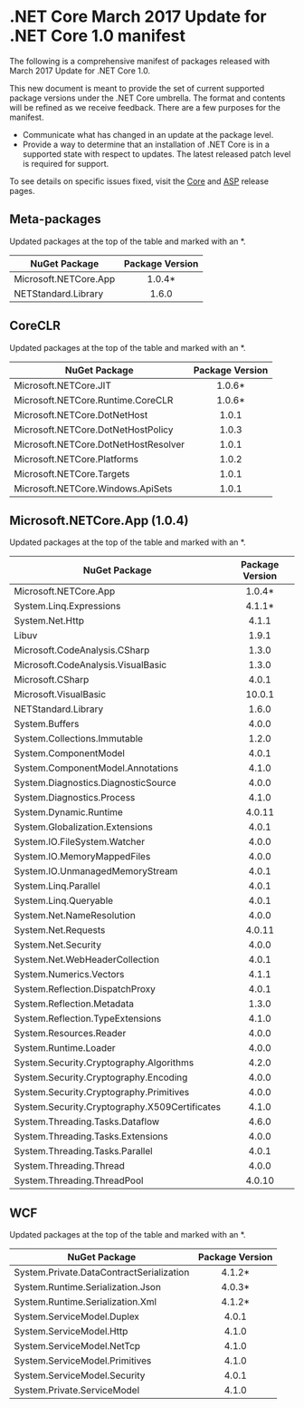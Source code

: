 # .NET Core March 2017 Update for .NET Core 1.0 manifest

The following is a comprehensive manifest of packages released with March 2017 Update for .NET Core 1.0.

This new document is meant to provide the set of current supported package versions under the .NET Core umbrella. The format and contents will be refined as we receive feedback. There are a few purposes for the manifest.

- Communicate what has changed in an update at the package level.
- Provide a way to determine that an installation of .NET Core is in a supported state with respect to updates. The latest released patch level is required for support.

To see details on specific issues fixed, visit the [Core](https://github.com/dotnet/core/releases/tag/v1.0.4) and [ASP](https://github.com/dotnet/aspnetcore/releases/1.0.4) release pages.

## Meta-packages

Updated packages at the top of the table and marked with an *.

| NuGet Package                                                       | Package Version   |
| ------------------------------------------------------------------- | :---------------: |
| Microsoft.NETCore.App                                               | 1.0.4*            |
| NETStandard.Library                                                 | 1.6.0             |

## CoreCLR

Updated packages at the top of the table and marked with an *.

| NuGet Package                                                       | Package Version   |
| ------------------------------------------------------------------- | :---------------: |
| Microsoft.NETCore.JIT                                               | 1.0.6*            |
| Microsoft.NETCore.Runtime.CoreCLR                                   | 1.0.6*            |
| Microsoft.NETCore.DotNetHost                                        | 1.0.1             |
| Microsoft.NETCore.DotNetHostPolicy                                  | 1.0.3             |
| Microsoft.NETCore.DotNetHostResolver                                | 1.0.1             |
| Microsoft.NETCore.Platforms                                         | 1.0.2             |
| Microsoft.NETCore.Targets	                                          | 1.0.1             |
| Microsoft.NETCore.Windows.ApiSets	                                  | 1.0.1             |

## Microsoft.NETCore.App (1.0.4)

Updated packages at the top of the table and marked with an *.

| NuGet Package                                                         | Package Version   |
| -------------------------------------------------------------------   | :---------------: |
| Microsoft.NETCore.App                                                 | 1.0.4*            |
| System.Linq.Expressions                                               | 4.1.1*            |
| System.Net.Http                                                       | 4.1.1             |
| Libuv                                                                 | 1.9.1             |
| Microsoft.CodeAnalysis.CSharp                                         | 1.3.0             |
| Microsoft.CodeAnalysis.VisualBasic                                    | 1.3.0             |
| Microsoft.CSharp                                                      | 4.0.1             |
| Microsoft.VisualBasic                                                 | 10.0.1            |
| NETStandard.Library                                                   | 1.6.0             |
| System.Buffers                                                        | 4.0.0             |
| System.Collections.Immutable                                          | 1.2.0             |
| System.ComponentModel                                                 | 4.0.1             |
| System.ComponentModel.Annotations                                     | 4.1.0             |
| System.Diagnostics.DiagnosticSource                                   | 4.0.0             |
| System.Diagnostics.Process                                            | 4.1.0             |
| System.Dynamic.Runtime                                                | 4.0.11            |
| System.Globalization.Extensions                                       | 4.0.1             |
| System.IO.FileSystem.Watcher                                          | 4.0.0             |
| System.IO.MemoryMappedFiles                                           | 4.0.0             |
| System.IO.UnmanagedMemoryStream                                       | 4.0.1             |
| System.Linq.Parallel                                                  | 4.0.1             |
| System.Linq.Queryable                                                 | 4.0.1             |
| System.Net.NameResolution                                             | 4.0.0             |
| System.Net.Requests                                                   | 4.0.11            |
| System.Net.Security                                                   | 4.0.0             |
| System.Net.WebHeaderCollection                                        | 4.0.1             |
| System.Numerics.Vectors                                               | 4.1.1             |
| System.Reflection.DispatchProxy                                       | 4.0.1             |
| System.Reflection.Metadata                                            | 1.3.0             |
| System.Reflection.TypeExtensions                                      | 4.1.0             |
| System.Resources.Reader                                               | 4.0.0             |
| System.Runtime.Loader                                                 | 4.0.0             |
| System.Security.Cryptography.Algorithms                               | 4.2.0             |
| System.Security.Cryptography.Encoding                                 | 4.0.0             |
| System.Security.Cryptography.Primitives                               | 4.0.0             |
| System.Security.Cryptography.X509Certificates                         | 4.1.0             |
| System.Threading.Tasks.Dataflow                                       | 4.6.0             |
| System.Threading.Tasks.Extensions                                     | 4.0.0             |
| System.Threading.Tasks.Parallel                                       | 4.0.1             |
| System.Threading.Thread                                               | 4.0.0             |
| System.Threading.ThreadPool                                           | 4.0.10            |

## WCF

Updated packages at the top of the table and marked with an *.

| NuGet Package                                                       | Package Version   |
| ------------------------------------------------------------------- | :---------------: |
| System.Private.DataContractSerialization                            | 4.1.2*            |
| System.Runtime.Serialization.Json                                   | 4.0.3*            |
| System.Runtime.Serialization.Xml                                    | 4.1.2*            |
| System.ServiceModel.Duplex                                          | 4.0.1             |
| System.ServiceModel.Http                                            | 4.1.0             |
| System.ServiceModel.NetTcp                                          | 4.1.0             |
| System.ServiceModel.Primitives                                      | 4.1.0             |
| System.ServiceModel.Security                                        | 4.0.1             |
| System.Private.ServiceModel                                         | 4.1.0             |

